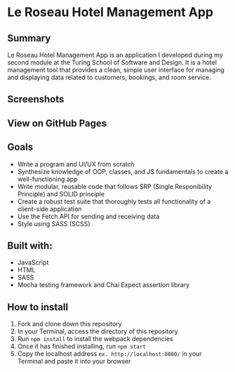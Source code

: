 # Le Roseau Hotel Management App

## Summary

Le Roseau Hotel Management App is an application I developed during my second module at the Turing School of Software and Design. It is a hotel management tool that provides a clean, simple user interface for managing and displaying data related to customers, bookings, and room service. 

## Screenshots


## View on GitHub Pages 

## Goals

- Write a program and UI/UX from scratch
- Synthesize knowledge of OOP, classes, and JS fundamentals to create a well-functioning app
- Write modular, reusable code that follows SRP (Single Responibility Principle) and SOLID principle
- Create a robust test suite that thoroughly tests all functionality of a client-side application
- Use the Fetch API for sending and receiving data
- Style using SASS (SCSS)

## Built with:

- JavaScript
- HTML
- SASS
- Mocha testing framework and Chai Expect assertion library

## How to install

1. Fork and clone down this repository
2. In your Terminal, access the directory of this repository
3. Run `npm install` to install the webpack dependencies
4. Once it has finished installing, run `npm start`
5. Copy the localhost address `ex. http://localhost:8080/` in your Terminal and paste it into your browser
